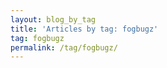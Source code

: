```yaml
---
layout: blog_by_tag
title: 'Articles by tag: fogbugz'
tag: fogbugz
permalink: /tag/fogbugz/
---
```

